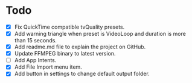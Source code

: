 # Todo

- [x] Fix QuickTime compatible tvQuality presets.
- [x] Add warning triangle when preset is VideoLoop and duration is more than 15 seconds.
- [x] Add readme.md file to explain the project on GitHub.
- [x] Update FFMPEG binary to latest version.
- [ ] Add App Intents.
- [x] Add File Import menu item.
- [x] Add button in settings to change default output folder.

